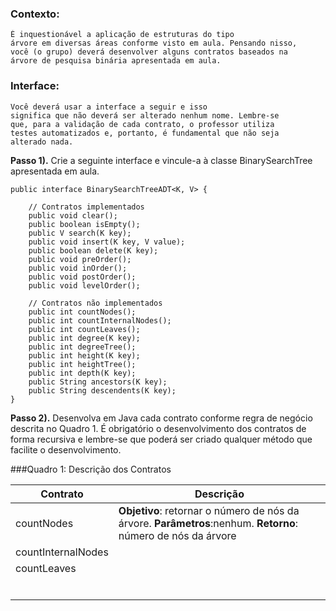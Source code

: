 ### Contexto:
    É inquestionável a aplicação de estruturas do tipo
    árvore em diversas áreas conforme visto em aula. Pensando nisso,
    você (o grupo) deverá desenvolver alguns contratos baseados na
    árvore de pesquisa binária apresentada em aula.


### Interface:
    Você deverá usar a interface a seguir e isso
    significa que não deverá ser alterado nenhum nome. Lembre-se
    que, para a validação de cada contrato, o professor utiliza
    testes automatizados e, portanto, é fundamental que não seja
    alterado nada.

**Passo 1).** Crie a seguinte interface e vincule-a à classe
BinarySearchTree apresentada em aula.
~~~~
public interface BinarySearchTreeADT<K, V> {

    // Contratos implementados
    public void clear();
    public boolean isEmpty();
    public V search(K key);
    public void insert(K key, V value);
    public boolean delete(K key);
    public void preOrder();
    public void inOrder();
    public void postOrder();
    public void levelOrder();

    // Contratos não implementados
    public int countNodes();
    public int countInternalNodes();
    public int countLeaves();
    public int degree(K key);
    public int degreeTree();
    public int height(K key);
    public int heightTree();
    public int depth(K key);
    public String ancestors(K key);
    public String descendents(K key);
}
~~~~



**Passo 2).** Desenvolva em Java cada contrato conforme regra de
negócio descrita no Quadro 1. É obrigatório o desenvolvimento
dos contratos de forma recursiva e lembre-se que poderá ser
criado qualquer método que facilite o desenvolvimento.


###Quadro 1: Descrição dos Contratos

|  Contrato | Descrição |
|---|---|
|  countNodes|  **Objetivo**: retornar o número de nós da árvore. **Parâmetros**:nenhum. **Retorno**: número de nós da árvore |
|countInternalNodes  |  |
|countLeaves|  |
|  |  |
|  |  |
|  |  |
|  |  |
|  |  |
|  |  |
